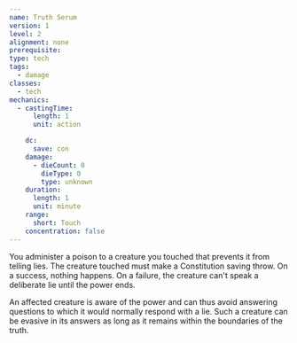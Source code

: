 ```yaml
---
name: Truth Serum
version: 1
level: 2
alignment: none
prerequisite: 
type: tech
tags:
  - damage
classes:
  - tech
mechanics:
  - castingTime:
      length: 1
      unit: action

    dc:
      save: con
    damage:
      - dieCount: 0
        dieType: 0
        type: unknown
    duration:
      length: 1
      unit: minute
    range:
      short: Touch
    concentration: false
---
```

You administer a poison to a creature you touched that prevents it from telling lies. The creature touched must make a Constitution saving throw. On a success, nothing happens. On a failure, the creature can't speak a deliberate lie until the power ends.

An affected creature is aware of the power and can thus avoid answering questions to which it would normally respond with a lie. Such a creature can be evasive in its answers as long as it remains within the boundaries of the truth.
    